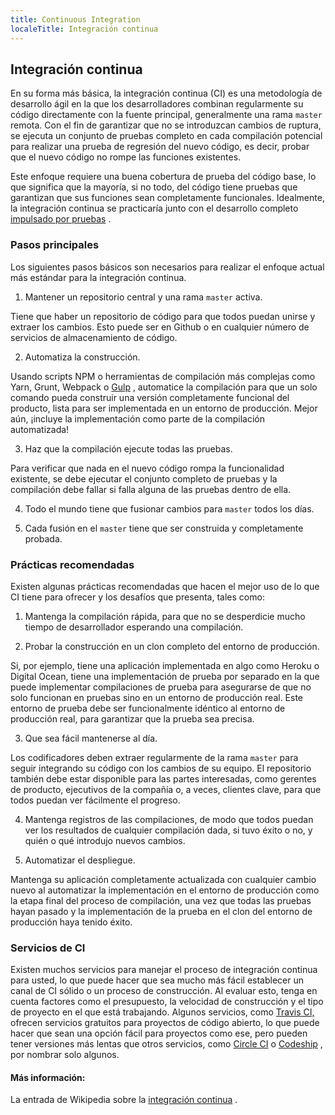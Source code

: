 ```yaml
---
title: Continuous Integration
localeTitle: Integración continua
---
```

## Integración continua

En su forma más básica, la integración continua (CI) es una metodología de desarrollo ágil en la que los desarrolladores combinan regularmente su código directamente con la fuente principal, generalmente una rama `master` remota. Con el fin de garantizar que no se introduzcan cambios de ruptura, se ejecuta un conjunto de pruebas completo en cada compilación potencial para realizar una prueba de regresión del nuevo código, es decir, probar que el nuevo código no rompe las funciones existentes.

Este enfoque requiere una buena cobertura de prueba del código base, lo que significa que la mayoría, si no todo, del código tiene pruebas que garantizan que sus funciones sean completamente funcionales. Idealmente, la integración continua se practicaría junto con el desarrollo completo [impulsado por pruebas](https://guide.freecodecamp.org/agile/test-driven-development) .

### Pasos principales

Los siguientes pasos básicos son necesarios para realizar el enfoque actual más estándar para la integración continua.

1.  Mantener un repositorio central y una rama `master` activa.

Tiene que haber un repositorio de código para que todos puedan unirse y extraer los cambios. Esto puede ser en Github o en cualquier número de servicios de almacenamiento de código.

2.  Automatiza la construcción.

Usando scripts NPM o herramientas de compilación más complejas como Yarn, Grunt, Webpack o [Gulp](https://guide.freecodecamp.org/developer-tools/gulp) , automatice la compilación para que un solo comando pueda construir una versión completamente funcional del producto, lista para ser implementada en un entorno de producción. Mejor aún, ¡incluye la implementación como parte de la compilación automatizada!

3.  Haz que la compilación ejecute todas las pruebas.

Para verificar que nada en el nuevo código rompa la funcionalidad existente, se debe ejecutar el conjunto completo de pruebas y la compilación debe fallar si falla alguna de las pruebas dentro de ella.

4.  Todo el mundo tiene que fusionar cambios para `master` todos los días.
    
5.  Cada fusión en el `master` tiene que ser construida y completamente probada.
    

### Prácticas recomendadas

Existen algunas prácticas recomendadas que hacen el mejor uso de lo que CI tiene para ofrecer y los desafíos que presenta, tales como:

1.  Mantenga la compilación rápida, para que no se desperdicie mucho tiempo de desarrollador esperando una compilación.
    
2.  Probar la construcción en un clon completo del entorno de producción.
    

Si, por ejemplo, tiene una aplicación implementada en algo como Heroku o Digital Ocean, tiene una implementación de prueba por separado en la que puede implementar compilaciones de prueba para asegurarse de que no solo funcionan en pruebas sino en un entorno de producción real. Este entorno de prueba debe ser funcionalmente idéntico al entorno de producción real, para garantizar que la prueba sea precisa.

3.  Que sea fácil mantenerse al día.

Los codificadores deben extraer regularmente de la rama `master` para seguir integrando su código con los cambios de su equipo. El repositorio también debe estar disponible para las partes interesadas, como gerentes de producto, ejecutivos de la compañía o, a veces, clientes clave, para que todos puedan ver fácilmente el progreso.

4.  Mantenga registros de las compilaciones, de modo que todos puedan ver los resultados de cualquier compilación dada, si tuvo éxito o no, y quién o qué introdujo nuevos cambios.
    
5.  Automatizar el despliegue.
    

Mantenga su aplicación completamente actualizada con cualquier cambio nuevo al automatizar la implementación en el entorno de producción como la etapa final del proceso de compilación, una vez que todas las pruebas hayan pasado y la implementación de la prueba en el clon del entorno de producción haya tenido éxito.

### Servicios de CI

Existen muchos servicios para manejar el proceso de integración continua para usted, lo que puede hacer que sea mucho más fácil establecer un canal de CI sólido o un proceso de construcción. Al evaluar esto, tenga en cuenta factores como el presupuesto, la velocidad de construcción y el tipo de proyecto en el que está trabajando. Algunos servicios, como [Travis CI,](https://travis-ci.org) ofrecen servicios gratuitos para proyectos de código abierto, lo que puede hacer que sean una opción fácil para proyectos como ese, pero pueden tener versiones más lentas que otros servicios, como [Circle CI](https://circleci.com/) o [Codeship](https://codeship.com/) , por nombrar solo algunos.

#### Más información:

La entrada de Wikipedia sobre la [integración continua](https://en.wikipedia.org/wiki/Continuous_integration) .
